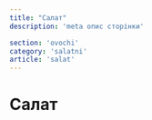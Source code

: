 ```yaml
---
title: "Салат"
description: 'meta опис сторінки'

section: 'ovochi'
category: 'salatni'
article: 'salat'
---
```


# Салат